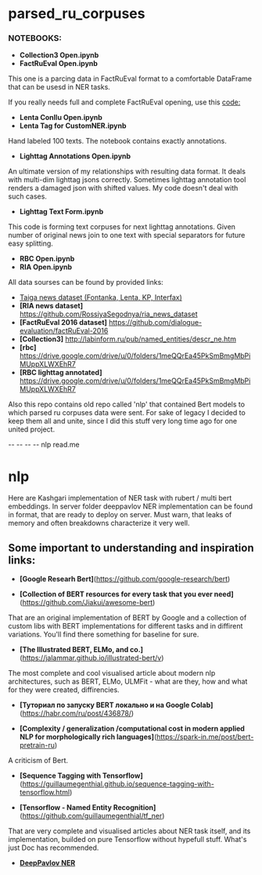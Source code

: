 # parsed_ru_corpuses



### NOTEBOOKS:
* **Collection3 Open.ipynb**
* **FactRuEval Open.ipynb**

This one is a parcing data in FactRuEval format to a comfortable DataFrame that can be usesd in NER tasks.

If you really needs full and complete FactRuEval opening, use this [code:](https://github.com/bond005/deep_ner/blob/master/deep_ner/utils.py)

* **Lenta Conllu Open.ipynb**
* **Lenta Tag for CustomNER.ipynb**

Hand labeled 100 texts. The notebook contains exactly annotations.

* **Lighttag Annotations Open.ipynb**

An ultimate version of my relationships with resulting data format. It deals with multi-dim lighttag jsons correctly.
Sometimes lighttag annotation tool renders a damaged json with shifted values. My code doesn't deal with such cases.


* **Lighttag Text Form.ipynb**

This code is forming text corpuses for next lighttag annotations. Given number of original news join to one text with special separators for future easy splitting.

* **RBC Open.ipynb**
* **RIA Open.ipynb**


All data sourses can be found by provided links:

  * [Taiga news dataset (Fontanka, Lenta, KP, Interfax)](https://tatianashavrina.github.io/taiga_site/downloads)
  * **[RIA news dataset]** <https://github.com/RossiyaSegodnya/ria_news_dataset>
  * **[FactRuEval 2016 dataset]** <https://github.com/dialogue-evaluation/factRuEval-2016>
  * **[Collection3]** <http://labinform.ru/pub/named_entities/descr_ne.htm>
  * **[rbc]** <https://drive.google.com/drive/u/0/folders/1meQQrEa45PkSmBmgMbPiMUppXLWXEhR7>
  * **[RBC lighttag annotated]** <https://drive.google.com/drive/u/0/folders/1meQQrEa45PkSmBmgMbPiMUppXLWXEhR7>


Also this repo contains old repo called 'nlp' that contained Bert models to which parsed ru corpuses data were sent. For sake of legacy I decided to keep them all and unite, since I did this stuff very long time ago for one united project.


-- -- -- -- nlp read.me

# nlp

Here are Kashgari implementation of NER task with rubert / multi bert embeddings. In server folder deeppavlov NER implementation can be found in format, that are ready to deploy on server. Must warn, that leaks of memory and often breakdowns characterize it very well.

## Some important to understanding and inspiration links:

* **[Google Researh Bert]**(https://github.com/google-research/bert)

* **[Collection of BERT resources for every task that you ever need]**(https://github.com/Jiakui/awesome-bert)

That are an original implementation of BERT by Google and a collection of custom libs with BERT implementations for different tasks and in diffirent variations. You'll find there something for baseline for sure. 

* **[The Illustrated BERT, ELMo, and co.]**(https://jalammar.github.io/illustrated-bert/v)

The most complete and cool visualised article about modern nlp architectures, such as BERT, ELMo, ULMFit - what are they, how and what for they were created, diffirencies.

* **[Туториал по запуску BERT локально и на Google Colab]**(https://habr.com/ru/post/436878/)


* **[Complexity / generalization /computational cost in modern applied NLP for morphologically rich languages]**(https://spark-in.me/post/bert-pretrain-ru)

A criticism of Bert.

* **[Sequence Tagging with Tensorflow]**(https://guillaumegenthial.github.io/sequence-tagging-with-tensorflow.html)

* **[Tensorflow - Named Entity Recognition]**(https://github.com/guillaumegenthial/tf_ner)

That are very complete and visualised articles about NER task itself,  and its implementation, builded on pure Tensorflow without hypefull stuff. What's just Doc has recommended. 

* **[DeepPavlov NER](http://docs.deeppavlov.ai/en/master/components/ner.html)**


  
